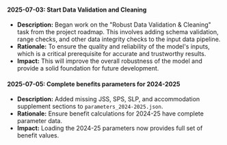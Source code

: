 #### 2025-07-03: Start Data Validation and Cleaning

- **Description:** Began work on the "Robust Data Validation & Cleaning" task from the project roadmap. This involves adding schema validation, range checks, and other data integrity checks to the input data pipeline.
- **Rationale:** To ensure the quality and reliability of the model's inputs, which is a critical prerequisite for accurate and trustworthy results.
- **Impact:** This will improve the overall robustness of the model and provide a solid foundation for future development.

#### 2025-07-05: Complete benefits parameters for 2024-2025

- **Description:** Added missing JSS, SPS, SLP, and accommodation supplement sections to `parameters_2024-2025.json`.
- **Rationale:** Ensure benefit calculations for 2024-25 have complete parameter data.
- **Impact:** Loading the 2024-25 parameters now provides full set of benefit values.
